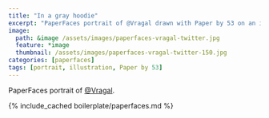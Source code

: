 ```yaml
---
title: "In a gray hoodie"
excerpt: "PaperFaces portrait of @Vragal drawn with Paper by 53 on an iPad."
image: 
  path: &image /assets/images/paperfaces-vragal-twitter.jpg 
  feature: *image
  thumbnail: /assets/images/paperfaces-vragal-twitter-150.jpg
categories: [paperfaces]
tags: [portrait, illustration, Paper by 53]
---
```


PaperFaces portrait of [@Vragal](https://twitter.com/Vragal).

{% include_cached boilerplate/paperfaces.md %}
